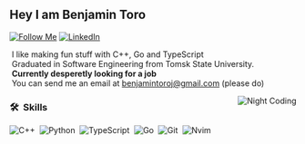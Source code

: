 ## Hey I am Benjamin Toro

[![Follow Me](https://img.shields.io/github/followers/GeniusPRO271?style=social)](https://github.com/GeniusPRO271)
[![LinkedIn](https://img.shields.io/badge/-Benjamin%20Toro-0077B5?style=flat&logo=Linkedin&logoColor=white)](https://linkedin.com/in/benjamin-toro-25266b259)

&nbsp;I like making fun stuff with C++, Go and TypeScript \
&nbsp;Graduated in Software Engineering from Tomsk State University. \
&nbsp;**Currently desperetly looking for a job** \
&nbsp;You can send me an email at benjamintoroj@gmail.com (please do)

<img alt="Night Coding" src="https://github.com/GeniusPRO271/md-gifs/blob/main/frog.gif" align="right"/>


### 🛠 &nbsp;Skills
![C++](https://img.shields.io/badge/-C++-blue?style=flat&logo=cplusplus)&nbsp;
![Python](https://img.shields.io/badge/-Python-05122A?style=flat&logo=python)&nbsp;
![TypeScript](https://img.shields.io/badge/-TypeScript-05122A?style=flat&logo=typescript)&nbsp;
![Go](https://img.shields.io/badge/-go-05122A?style=flat&logo=go)&nbsp;
![Git](https://img.shields.io/badge/-Git-05122A?style=flat&logo=git)&nbsp;
![Nvim](https://img.shields.io/badge/-nvim-05122A?style=flat&logo=nvim)&nbsp;



